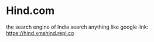 # Hind.com
the search engine of India
search anything like google 
link:
https://hind.xmshind.repl.co
